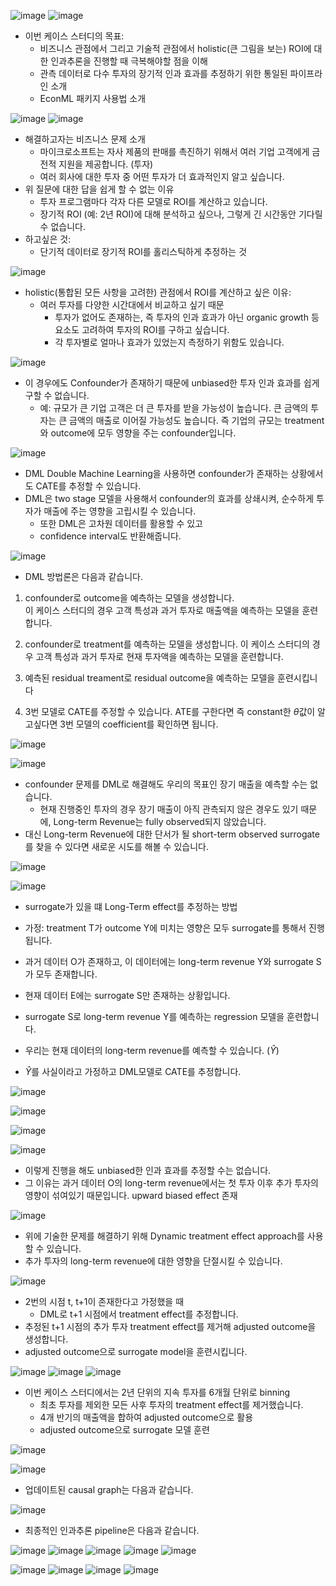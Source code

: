 ![image](https://user-images.githubusercontent.com/46898478/172955449-10dd0348-e947-467f-8b18-ee21397741d1.png)
![image](https://user-images.githubusercontent.com/46898478/172955486-7b7bd566-a87e-4c5c-826c-0e41aad0c4df.png)
- 이번 케이스 스터디의 목표:
    - 비즈니스 관점에서 그리고 기술적 관점에서 holistic(큰 그림을 보는) ROI에 대한 인과추론을 진행할 때 극복해야할 점을 이해
    - 관측 데이터로 다수 투자의 장기적 인과 효과를 추정하기 위한 통일된 파이프라인 소개
    - EconML 패키지 사용법 소개

![image](https://user-images.githubusercontent.com/46898478/172955814-623f796b-defc-49d5-ad1b-b84bd2b62f9c.png)
![image](https://user-images.githubusercontent.com/46898478/172955846-db376228-8e2f-4a07-9170-3d9b29fad6ac.png)
- 해결하고자는 비즈니스 문제 소개
    - 마이크로소프트는 자사 제품의 판매를 촉진하기 위해서 여러 기업 고객에게 금전적 지원을 제공합니다. (투자)
    - 여러 회사에 대한 투자 중 어떤 투자가 더 효과적인지 알고 싶습니다.
- 위 질문에 대한 답을 쉽게 할 수 없는 이유
    - 투자 프로그램마다 각자 다른 모델로 ROI를 계산하고 있습니다.
    - 장기적 ROI (예: 2년 ROI)에 대해 분석하고 싶으나, 그렇게 긴 시간동안 기다릴 수 없습니다.
- 하고싶은 것:
    - 단기적 데이터로 장기적 ROI를 홀리스틱하게 추정하는 것

![image](https://user-images.githubusercontent.com/46898478/172956308-c9644d04-30b8-4991-b0eb-0fce435f842c.png)
- holistic(통합된 모든 사항을 고려한) 관점에서 ROI를 계산하고 싶은 이유:
    - 여러 투자를 다양한 시간대에서 비교하고 싶기 때문
        - 투자가 없어도 존재하는, 즉 투자의 인과 효과가 아닌 organic growth 등 요소도 고려하여 투자의 ROI를 구하고 싶습니다. 
        - 각 투자별로 얼마나 효과가 있었는지 측정하기 위함도 있습니다.

![image](https://user-images.githubusercontent.com/46898478/172956880-3ca79170-47c3-4204-a1ef-005ed6fe6d8a.png)
- 이 경우에도 Confounder가 존재하기 때문에 unbiased한 투자 인과 효과를 쉽게 구할 수 없습니다.
    - 예: 규모가 큰 기업 고객은 더 큰 투자를 받을 가능성이 높습니다. 큰 금액의 투자는 큰 금액의 매출로 이어질 가능성도 높습니다. 즉 기업의 규모는 treatment와 outcome에 모두 영향을 주는 confounder입니다.

![image](https://user-images.githubusercontent.com/46898478/172957232-e8a77cf2-a03b-43d9-ab72-b95bda8f8a86.png)
- DML Double Machine Learning을 사용하면 confounder가 존재하는 상황에서도 CATE를 추정할 수 있습니다.
- DML은 two stage 모델을 사용해서 confounder의 효과를 상쇄시켜, 순수하게 투자가 매출에 주는 영향을 고립시킬 수 있습니다.
    - 또한 DML은 고차원 데이터를 활용할 수 있고
    - confidence interval도 반환해줍니다.


![image](https://user-images.githubusercontent.com/46898478/172957576-424443ba-0b91-4fa6-83a6-5797a79c2ec5.png)
- DML 방법론은 다음과 같습니다.
1. confounder로 outcome을 예측하는 모델을 생성합니다.<br>
이 케이스 스터디의 경우 고객 특성과 과거 투자로 매출액을 예측하는 모델을 훈련합니다.

2. confounder로 treatment를 예측하는 모델을 생성합니다.
이 케이스 스터디의 경우 고객 특성과 과거 투자로 현재 투자액을 예측하는 모델을 훈련합니다.

3. 예측된 residual treament로 residual outcome을 예측하는 모델을 훈련시킵니다

4. 3번 모델로 CATE를 주정할 수 있습니다.
ATE를 구한다면 즉 constant한 $\theta$값이 알고싶다면 3번 모델의 coefficient를 확인하면 됩니다.

![image](https://user-images.githubusercontent.com/46898478/172958484-c87cdfe9-9b6b-449d-81d2-4b2e6a0b7fb9.png)

![image](https://user-images.githubusercontent.com/46898478/172958605-41028fbf-c5e2-48c8-9ee3-25a79a7c4f62.png)
- confounder 문제를 DML로 해결해도 우리의 목표인 장기 매출을 예측할 수는 없습니다.
    - 현재 진행중인 투자의 경우 장기 매출이 아직 관측되지 않은 경우도 있기 때문에, Long-term Revenue는 fully observed되지 않았습니다.
- 대신 Long-term Revenue에 대한 단서가 될 short-term observed surrogate를 찾을 수 있다면 새로운 시도를 해볼 수 있습니다.

![image](https://user-images.githubusercontent.com/46898478/172958977-35e42584-a681-4cf9-b339-65abce820e6a.png)

![image](https://user-images.githubusercontent.com/46898478/172959026-f6365e83-d365-4380-b88e-09a3b7953189.png)
- surrogate가 있을 떄 Long-Term effect를 추정하는 방법
- 가정: treatment T가 outcome Y에 미치는 영향은 모두 surrogate를 통해서 진행됩니다.

- 과거 데이터 O가 존재하고, 이 데이터에는 long-term revenue Y와 surrogate S가 모두 존재합니다.
- 현재 데이터 E에는 surrogate S만 존재하는 상황입니다.

- surrogate S로 long-term revenue Y를 예측하는 regression 모델을 훈련합니다.

- 우리는 현재 데이터의 long-term revenue를 예측할 수 있습니다. ($\hat{Y}$)

- $\hat{Y}$를 사실이라고 가정하고 DML모델로 CATE를 추정합니다.

![image](https://user-images.githubusercontent.com/46898478/172961401-17b3f983-0025-46c9-af4e-8de8635f9671.png)

![image](https://user-images.githubusercontent.com/46898478/172961432-47dc39bd-7602-4462-8f63-164af51f4f4b.png)

![image](https://user-images.githubusercontent.com/46898478/172961484-21c85c11-bfe6-4756-8bf6-c8da305559ee.png)

![image](https://user-images.githubusercontent.com/46898478/172961517-ca649c7a-516d-4bf9-8f95-3b372ee2c315.png)
- 이렇게 진행을 해도 unbiased한 인과 효과를 추정할 수는 없습니다.
- 그 이유는 과거 데이터 O의 long-term revenue에서는 첫 투자 이후 추가 투자의 영향이 섞여있기 때문입니다. upward biased effect 존재

![image](https://user-images.githubusercontent.com/46898478/172961631-ed8e7332-6514-43a5-a032-a3c2f424e061.png)

- 위에 기술한 문제를 해결하기 위해 Dynamic treatment effect approach를 사용할 수 있습니다.
- 추가 투자의 long-term revenue에 대한 영향을 단절시킬 수 있습니다.

![image](https://user-images.githubusercontent.com/46898478/172961831-df9d0386-938d-4fd2-b7f6-ad37226f7b86.png)

- 2번의 시점 t, t+1이 존재한다고 가정했을 때
    - DML로 t+1 시점에서 treatment effect를 추정합니다.
- 추정된 t+1 시점의 추가 투자 treatment effect를 제거해 adjusted outcome을 생성합니다.
- adjusted outcome으로 surrogate model을 훈련시킵니다.

![image](https://user-images.githubusercontent.com/46898478/172962043-fd84e224-14d5-48bd-9450-c7ae9adf4091.png)
![image](https://user-images.githubusercontent.com/46898478/172962294-393ed081-cd29-4991-99ba-a7784365bbf0.png)
![image](https://user-images.githubusercontent.com/46898478/172962305-ad70e3d4-c6e2-4d55-b224-a75a77fad4e3.png)

- 이번 케이스 스터디에서는 2년 단위의 지속 투자를 6개월 단위로 binning
    - 최초 투자를 제외한 모든 사후 투자의 treatment effect를 제거했습니다.
    - 4개 반기의 매출액을 합하여 adjusted outcome으로 활용
    - adjusted outcome으로 surrogate 모델 훈련

![image](https://user-images.githubusercontent.com/46898478/172962332-39f72a34-0e09-4dcc-8eed-e5d57a860ff7.png)

![image](https://user-images.githubusercontent.com/46898478/172962465-c5a3e5b2-d93d-4a62-8413-ff4c579d24f7.png)
- 업데이트된 causal graph는 다음과 같습니다.

![image](https://user-images.githubusercontent.com/46898478/172962524-12359692-cc7b-4aac-98dc-e11fa14fd1c4.png)
- 최종적인 인과추론 pipeline은 다음과 같습니다.

![image](https://user-images.githubusercontent.com/46898478/172962584-32b49c2a-1ee4-4746-9881-0b410cb015bd.png)
![image](https://user-images.githubusercontent.com/46898478/172962614-ce699438-0a1c-4962-a4b7-5742d398551c.png)
![image](https://user-images.githubusercontent.com/46898478/172962646-bdb2095d-4903-4ff6-ae92-be67d60d8c13.png)
![image](https://user-images.githubusercontent.com/46898478/172962677-e192ed9c-cb4e-4385-8411-4502101d017e.png)
![image](https://user-images.githubusercontent.com/46898478/172962701-027318e7-64cb-4572-ab97-5dd05bd56ab0.png)

![image](https://user-images.githubusercontent.com/46898478/172962730-28054911-1796-4fca-bfdd-2da4af2cec03.png)
![image](https://user-images.githubusercontent.com/46898478/172962746-e546012b-3ec3-4f25-94ea-564658b7f5e6.png)
![image](https://user-images.githubusercontent.com/46898478/172962760-51bb9e65-592e-44c2-ac0b-3b8b0d04caad.png)
![image](https://user-images.githubusercontent.com/46898478/172962772-7deb43fb-6de9-4479-98cf-d69960b7ce22.png)
